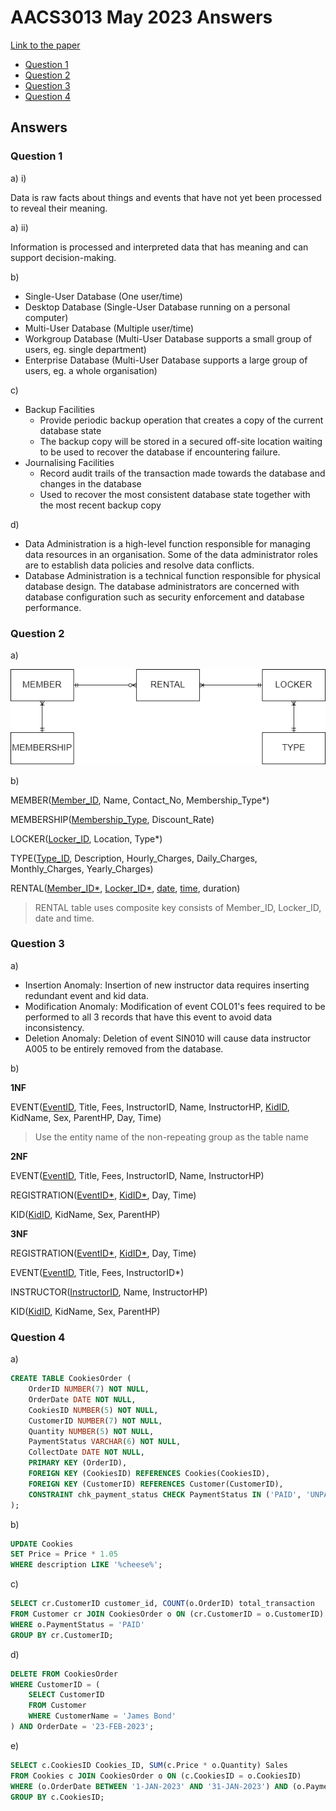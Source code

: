<!-- @import "[TOC]" {cmd="toc" depthFrom=1 depthTo=6 orderedList=false} -->

# AACS3013 May 2023 Answers

[Link to the paper](https://eprints.tarc.edu.my/25091/1/AACS3013.pdf)

- [Question 1](#question-1)
- [Question 2](#question-2)
- [Question 3](#question-3)
- [Question 4](#question-4)

## Answers

### Question 1

a) i)

Data is raw facts about things and events that have not yet been processed to reveal their meaning. 

a) ii)

Information is processed and interpreted data that has meaning and can support decision-making.

b) 

- Single-User Database (One user/time)
- Desktop Database (Single-User Database running on a personal computer)
- Multi-User Database (Multiple user/time)
- Workgroup Database (Multi-User Database supports a small group of users, eg. single department)
- Enterprise Database (Multi-User Database supports a large group of users, eg. a whole organisation)

c)

- Backup Facilities 
	- Provide periodic backup operation that creates a copy of the current database state
	- The backup copy will be stored in a secured off-site location waiting to be used to recover the database if encountering failure.
- Journalising Facilities
	- Record audit trails of the transaction made towards the database and changes in the database
	- Used to recover the most consistent database state together with the most recent backup copy

d)

- Data Administration is a high-level function responsible for managing data resources in an organisation. Some of the data administrator roles are to establish data policies and resolve data conflicts.
- Database Administration is a technical function responsible for physical database design. The database administrators are concerned with database configuration such as security enforcement and database performance.

### Question 2

a)

![ERD Diagram](./question2a.png)

b)

MEMBER(<ins>Member\_ID</ins>, Name, Contact\_No, Membership\_Type\*)

MEMBERSHIP(<ins>Membership\_Type</ins>, Discount\_Rate)

LOCKER(<ins>Locker\_ID</ins>, Location, Type\*)

TYPE(<ins>Type\_ID</ins>, Description, Hourly\_Charges, Daily\_Charges, Monthly\_Charges, Yearly\_Charges)

RENTAL(<ins>Member\_ID\*</ins>, <ins>Locker\_ID\*</ins>, <ins>date</ins>, <ins>time</ins>, duration)

> RENTAL table uses composite key consists of Member\_ID, Locker\_ID, date and time.

### Question 3

a) 

- Insertion Anomaly: Insertion of new instructor data requires inserting redundant event and kid data.
- Modification Anomaly: Modification of event COL01's fees required to be performed to all 3 records that have this event to avoid data inconsistency.
- Deletion Anomaly: Deletion of event SIN010 will cause data instructor A005 to be entirely removed from the database.

b)

**1NF**

EVENT(<ins>EventID</ins>, Title, Fees, InstructorID, Name, InstructorHP, <ins>KidID</ins>, KidName, Sex, ParentHP, Day, Time)

> Use the entity name of the non-repeating group as the table name

**2NF**

EVENT(<ins>EventID</ins>, Title, Fees, InstructorID, Name, InstructorHP)

REGISTRATION(<ins>EventID\*</ins>, <ins>KidID\*</ins>, Day, Time)

KID(<ins>KidID</ins>, KidName, Sex, ParentHP)

**3NF**

REGISTRATION(<ins>EventID\*</ins>, <ins>KidID\*</ins>, Day, Time)

EVENT(<ins>EventID</ins>, Title, Fees, InstructorID\*)

INSTRUCTOR(<ins>InstructorID</ins>, Name, InstructorHP)

KID(<ins>KidID</ins>, KidName, Sex, ParentHP)

### Question 4

a) 

```sql
CREATE TABLE CookiesOrder (
	OrderID NUMBER(7) NOT NULL,
	OrderDate DATE NOT NULL,
	CookiesID NUMBER(5) NOT NULL,
	CustomerID NUMBER(7) NOT NULL,
	Quantity NUMBER(5) NOT NULL,
	PaymentStatus VARCHAR(6) NOT NULL,
	CollectDate DATE NOT NULL,
	PRIMARY KEY (OrderID),
	FOREIGN KEY (CookiesID) REFERENCES Cookies(CookiesID),
	FOREIGN KEY (CustomerID) REFERENCES Customer(CustomerID),
	CONSTRAINT chk_payment_status CHECK PaymentStatus IN ('PAID', 'UNPAID')
);
```

b)

```sql
UPDATE Cookies
SET Price = Price * 1.05
WHERE description LIKE '%cheese%';
```

c)

```sql
SELECT cr.CustomerID customer_id, COUNT(o.OrderID) total_transaction
FROM Customer cr JOIN CookiesOrder o ON (cr.CustomerID = o.CustomerID)
WHERE o.PaymentStatus = 'PAID'
GROUP BY cr.CustomerID;
```

d)

```sql
DELETE FROM CookiesOrder
WHERE CustomerID = (
	SELECT CustomerID
	FROM Customer
	WHERE CustomerName = 'James Bond'
) AND OrderDate = '23-FEB-2023';
```

e)

```sql
SELECT c.CookiesID Cookies_ID, SUM(c.Price * o.Quantity) Sales
FROM Cookies c JOIN CookiesOrder o ON (c.CookiesID = o.CookiesID)
WHERE (o.OrderDate BETWEEN '1-JAN-2023' AND '31-JAN-2023') AND (o.PaymentStatus = 'PAID')
GROUP BY c.CookiesID;
```
